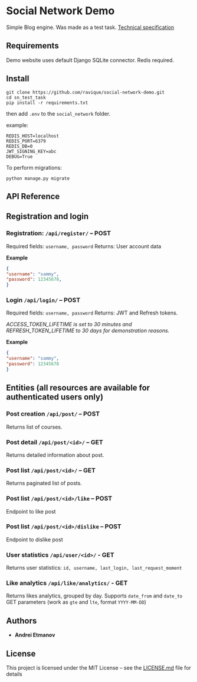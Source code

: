 # Social Network Demo

Simple Blog engine. Was made as a test task. [Technical specification](TASK.md)

## Requirements
Demo website uses default Django SQLite connector. 
Redis required.  

## Install
```commandline
git clone https://github.com/ravique/social-network-demo.git
cd sn_test_task
pip install -r requirements.txt
```

then add `.env` to the `social_network` folder.

example:
```env
REDIS_HOST=localhost
REDIS_PORT=6379
REDIS_DB=0
JWT_SIGNING_KEY=abc
DEBUG=True
```

To perform migrations:
```commandline
python manage.py migrate
```

## API Reference

## Registration and login

### Registration: `/api/register/` – POST
Required fields: `username, password`
Returns: User account data

**Example**
```json
{
"username": "sammy",
"password": 12345678,
}
```

### Login `/api/login/` – POST

Required fields: `username, password`
Returns: JWT and Refresh tokens.

_ACCESS_TOKEN_LIFETIME is set to 30 minutes and REFRESH_TOKEN_LIFETIME to 30 days for demonstration reasons._ 

**Example**
```json
{
"username": "sammy",
"password": 12345678
}
```

## Entities (all resources are available for authenticated users only)

### Post creation `/api/post/` – POST
Returns list of courses.

### Post detail `/api/post/<id>/` – GET
Returns detailed information about post.

### Post list `/api/post/<id>/` – GET
Returns paginated list of posts.

### Post list `/api/post/<id>/like` – POST
Endpoint to like post

### Post list `/api/post/<id>/dislike` – POST
Endpoint to dislike post

### User statistics `/api/user/<id>/` - GET
Returns user statistics: `id, username, last_login, last_request_moment`

### Like analytics `/api/like/analytics/` - GET
Returns likes analytics, grouped by day. Supports `date_from` and `date_to` GET parameters (work as `gte` and `lte`, format `YYYY-MM-DD`)

## Authors

* **Andrei Etmanov**

## License

This project is licensed under the MIT License – see the [LICENSE.md](LICENSE.md) file for details